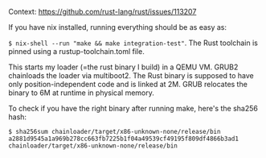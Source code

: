 Context: <https://github.com/rust-lang/rust/issues/113207>

If you have nix installed, running everything should be as easy as:

`$ nix-shell --run "make && make integration-test"`. The Rust toolchain is
pinned using a rustup-toolchain.toml file.

This starts my loader (=the rust binary I build) in a QEMU VM. GRUB2 chainloads the loader via multiboot2. The Rust binary is supposed to have only position-independent code and is linked at 2M. GRUB relocates the binary to 6M at runtime in physical memory.

To check if you have the right binary after running make, here's the sha256 hash:

```
$ sha256sum chainloader/target/x86-unknown-none/release/bin
a2881d9545a1a969b278cc663fb7225b1f04a49539cf49195f809df4866b3ad1  chainloader/target/x86-unknown-none/release/bin
```
